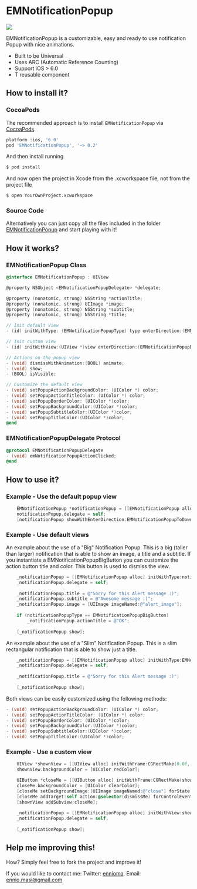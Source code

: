 EMNotificationPopup
==============================
![](https://dl.dropboxusercontent.com/u/37783784/EMNotificationPopup.gif)

EMNotificationPopup is a customizable, easy and ready to use notification Popup with nice animations.

* Built to be Universal
* Uses ARC (Automatic Reference Counting)
* Support iOS > 6.0
* T reusable component

## How to install it?
### CocoaPods
The recommended approach is to install `EMNotificationPopup` via [CocoaPods](http://cocoapods.org/).

``` bash
platform :ios, '6.0'
pod 'EMNotificationPopup', '~> 0.2'
```

And then install running
``` bash
$ pod install
```

And now open the project in Xcode from the .xcworkspace file, not from the project file

``` bash
$ open YourOwnProject.xcworkspace
```

### Source Code
Alternatively you can just copy all the files included in the folder [EMNotificationPopup](https://github.com/ennioma/EMNotificationPopup/tree/master/EMNotificationPopup) and start playing with it!

## How it works?
### EMNotificationPopup Class

```objective-c
@interface EMNotificationPopup : UIView

@property NSObject <EMNotificationPopupDelegate> *delegate;

@property (nonatomic, strong) NSString *actionTitle;
@property (nonatomic, strong) UIImage *image;
@property (nonatomic, strong) NSString *subtitle;
@property (nonatomic, strong) NSString *title;

// Init default View
- (id) initWithType: (EMNotificationPopupType) type enterDirection:(EMNotificationPopupDirection) enter exitDirection:(EMNotificationPopupDirection) exit popupPosition: (EMNotificationPopupPosition) position;

// Init custom view
- (id) initWithView:(UIView *)view enterDirection:(EMNotificationPopupDirection) enter exitDirection:(EMNotificationPopupDirection) exit popupPosition: (EMNotificationPopupPosition) position;

// Actions on the popup view
- (void) dismissWithAnimation:(BOOL) animate;
- (void) show;
- (BOOL) isVisible;

// Customize the default view
- (void) setPopupActionBackgroundColor: (UIColor *) color;
- (void) setPopupActionTitleColor: (UIColor *) color;
- (void) setPopupBorderColor: (UIColor *)color;
- (void) setPopupBackgroundColor:(UIColor *)color;
- (void) setPopupSubtitleColor:(UIColor *)color;
- (void) setPopupTitleColor:(UIColor *)color;
@end
```
    
### EMNotificationPopupDelegate Protocol

```objective-c
@protocol EMNotificationPopupDelegate
- (void) emNotificationPopupActionClicked;
@end
```

## How to use it?
### Example - Use the default popup view
```objective-c
    EMNotificationPopup *notificationPopup = [[EMNotificationPopup alloc] initWithImage:[UIImage imageNamed:@"alert_image"] andTitle:@"Hi, this is an alert message!" andSubTitle:@"Sorry for this message :)" andButtonTitle:@"OK"];
    notificationPopup.delegate = self;
    [notificationPopup showWithEnterDirection:EMNotificationPopupToDown andExitDirection:EMNotificationPopupToLeft];
```

### Example - Use default views
An example about the use of a "Big" Notification Popup. This is a big (taller than larger) notification that is able to show an image, a title and a subtitle.
If you instantiate a EMNotificationPopupBigButton you can customize the action button title and color. This button is used to dismiss the view.

```objective-c
    _notificationPopup = [[EMNotificationPopup alloc] initWithType:notificationPopupType enterDirection:EMNotificationPopupToDown exitDirection:EMNotificationPopupToLeft popupPosition:position];
    _notificationPopup.delegate = self;
    
    _notificationPopup.title = @"Sorry for this Alert message :)";
    _notificationPopup.subtitle = @"Awesome message :)";
    _notificationPopup.image = [UIImage imageNamed:@"alert_image"];
    
    if (notificationPopupType == EMNotificationPopupBigButton)
        _notificationPopup.actionTitle = @"OK";
    
    [_notificationPopup show];
```

An example about the use of a "Slim" Notification Popup. This is a slim rectangular notification that is able to show just a title.

```objective-c
    _notificationPopup = [[EMNotificationPopup alloc] initWithType:EMNotificationPopupSlim enterDirection:EMNotificationPopupToDown exitDirection:EMNotificationPopupToLeft popupPosition:position];
    _notificationPopup.delegate = self;
    
    _notificationPopup.title = @"Sorry for this Alert message :)";
    
    [_notificationPopup show];
```

Both views can be easily customized using the following methods:
```objective-c
- (void) setPopupActionBackgroundColor: (UIColor *) color;
- (void) setPopupActionTitleColor: (UIColor *) color;
- (void) setPopupBorderColor: (UIColor *)color;
- (void) setPopupBackgroundColor:(UIColor *)color;
- (void) setPopupSubtitleColor:(UIColor *)color;
- (void) setPopupTitleColor:(UIColor *)color;
```



### Example - Use a custom view
```objective-c
    UIView *shownView = [[UIView alloc] initWithFrame:CGRectMake(0.0f, 0.0f, 250.0f, 125.0f)];
    shownView.backgroundColor = [UIColor redColor];

    UIButton *closeMe = [[UIButton alloc] initWithFrame:CGRectMake(shownView.frame.size.width - 25.0f, 3.0f, 22.0f, 22.0f)];
    closeMe.backgroundColor = [UIColor clearColor];
    [closeMe setBackgroundImage:[UIImage imageNamed:@"close"] forState:UIControlStateNormal];
    [closeMe addTarget:self action:@selector(dismissMe) forControlEvents:UIControlEventTouchDown];
    [shownView addSubview:closeMe];
    
    _notificationPopup = [[EMNotificationPopup alloc] initWithView:shownView enterDirection:EMNotificationPopupToRight exitDirection:EMNotificationPopupToRight popupPosition:position];
    _notificationPopup.delegate = self;
    
    [_notificationPopup show];
```

## Help me improving this!
How? Simply feel free to fork the project and improve it!

If you would like to contact me:
Twitter: [ennioma](https://twitter.com/ennioma).
Email: ennio.masi@gmail.com